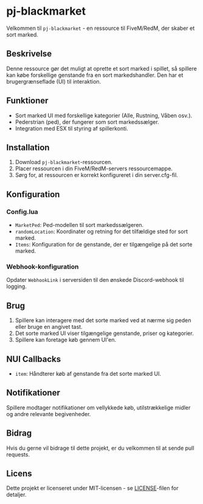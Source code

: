 # pj-blackmarket

Velkommen til `pj-blackmarket` - en ressource til FiveM/RedM, der skaber et sort marked.

## Beskrivelse

Denne ressource gør det muligt at oprette et sort marked i spillet, så spillere kan købe forskellige genstande fra en sort markedshandler. Den har et brugergrænseflade (UI) til interaktion.

## Funktioner

- Sort marked UI med forskellige kategorier (Alle, Rustning, Våben osv.).
- Pederstrian (ped), der fungerer som sort markedssælger.
- Integration med ESX til styring af spillerkonti.

## Installation

1. Download `pj-blackmarket`-ressourcen.
2. Placer ressourcen i din FiveM/RedM-servers ressourcemappe.
3. Sørg for, at ressourcen er korrekt konfigureret i din server.cfg-fil.

## Konfiguration

### Config.lua

- `MarketPed`: Ped-modellen til sort markedssælgeren.
- `randomLocation`: Koordinater og retning for det tilfældige sted for sort marked.
- `Items`: Konfiguration for de genstande, der er tilgængelige på det sorte marked.

### Webhook-konfiguration

Opdater `WebhookLink` i serversiden til den ønskede Discord-webhook til logging.

## Brug

1. Spillere kan interagere med det sorte marked ved at nærme sig peden eller bruge en angivet tast.
2. Det sorte marked UI viser tilgængelige genstande, priser og kategorier.
3. Spillere kan foretage køb gennem UI'en.

## NUI Callbacks

- `item`: Håndterer køb af genstande fra det sorte marked UI.

## Notifikationer

Spillere modtager notifikationer om vellykkede køb, utilstrækkelige midler og andre relevante begivenheder.

## Bidrag

Hvis du gerne vil bidrage til dette projekt, er du velkommen til at sende pull requests.

## Licens

Dette projekt er licenseret under MIT-licensen - se [LICENSE](LICENSE)-filen for detaljer.
